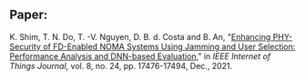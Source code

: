 ## Paper:

K. Shim, T. N. Do, T. -V. Nguyen, D. B. d. Costa and B. An, "[Enhancing PHY-Security of FD-Enabled NOMA Systems Using Jamming and User Selection: Performance Analysis and DNN-based Evaluation](https://ieeexplore.ieee.org/document/9431237)," in _IEEE Internet of Things Journal_, vol. 8, no. 24, pp. 17476-17494, Dec., 2021.

